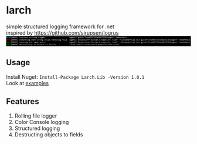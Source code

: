 # larch
simple structured logging framework for .net  
inspired by https://github.com/sirupsen/logrus  
![larch illustration](https://raw.githubusercontent.com/amits1995/larch/master/misc/illustration.PNG)

## Usage
Install Nuget: `Install-Package Larch.Lib -Version 1.0.1`  
Look at [examples](https://github.com/amits1995/larch/blob/master/ConsoleTests/Program.cs)

## Features
1. Rolling file logger
2. Color Console logging 
3. Structured logging
4. Destructing objects to fields
